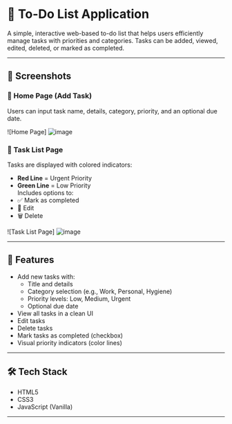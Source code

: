 # 📝 To-Do List Application

A simple, interactive web-based to-do list that helps users efficiently manage tasks with priorities and categories. Tasks can be added, viewed, edited, deleted, or marked as completed.

---

## 📸 Screenshots

### 🔹 Home Page (Add Task)
Users can input task name, details, category, priority, and an optional due date.

![Home Page] ![image](https://github.com/user-attachments/assets/741e439a-067e-427b-880f-7fd5ac87d4dd)


### 🔹 Task List Page
Tasks are displayed with colored indicators:
- **Red Line** = Urgent Priority  
- **Green Line** = Low Priority  
Includes options to:
- ✅ Mark as completed  
- 📝 Edit  
- 🗑️ Delete

![Task List Page] ![image](https://github.com/user-attachments/assets/1d891f88-deba-4960-8a46-97c65865c123)


---

## 🚀 Features

- Add new tasks with:
  - Title and details
  - Category selection (e.g., Work, Personal, Hygiene)
  - Priority levels: Low, Medium, Urgent
  - Optional due date
- View all tasks in a clean UI
- Edit tasks
- Delete tasks
- Mark tasks as completed (checkbox)
- Visual priority indicators (color lines)

---

## 🛠️ Tech Stack

- HTML5  
- CSS3  
- JavaScript (Vanilla)

---

